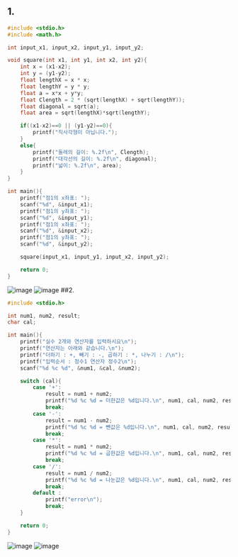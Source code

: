 ## 1.
```c
#include <stdio.h>
#include <math.h>

int input_x1, input_x2, input_y1, input_y2;

void square(int x1, int y1, int x2, int y2){
    int x = (x1-x2);
    int y = (y1-y2);
    float lengthX = x * x;
    float lengthY = y * y;
    float a = x*x + y*y;
    float Clength = 2 * (sqrt(lengthX) + sqrt(lengthY));
    float diagonal = sqrt(a);
    float area = sqrt(lengthX)*sqrt(lengthY);

    if((x1-x2)==0 || (y1-y2)==0){
        printf("직사각형이 아닙니다.");
    }
    else{
        printf("둘레의 길이: %.2f\n", Clength);
        printf("대각선의 길이: %.2f\n", diagonal);
        printf("넓이: %.2f\n", area);
    }
}

int main(){
    printf("점1의 x좌표: ");
    scanf("%d", &input_x1);
    printf("점1의 y좌표: ");
    scanf("%d", &input_y1);
    printf("점1의 x좌표: ");
    scanf("%d", &input_x2);
    printf("점1의 y좌표: ");
    scanf("%d", &input_y2);

    square(input_x1, input_y1, input_x2, input_y2);

    return 0;
}
```
![image](https://github.com/gnbhub/GnB20232_C_Study/assets/77258639/30338ec1-51c0-4f5e-a9f6-fac363fb9cc4)
![image](https://github.com/gnbhub/GnB20232_C_Study/assets/77258639/0c94d755-6af5-43ab-8f73-3628fed31ca7)
##2.
```c
#include <stdio.h>

int num1, num2, result;
char cal;

int main(){
    printf("실수 2개와 연산자를 입력하시요\n");
    printf("연산자는 아래와 같습니다.\n");
    printf("더하기 : +, 빼기 : -, 곱하기 : *, 나누기 : /\n");
    printf("입력순서 : 정수1 연산자 정수2\n");
    scanf("%d %c %d", &num1, &cal, &num2);

    switch (cal){
        case '+':
            result = num1 + num2;
            printf("%d %c %d = 더한값은 %d입니다.\n", num1, cal, num2, result);
            break;
        case '-':
            result = num1 - num2;
            printf("%d %c %d = 뺀값은 %d입니다.\n", num1, cal, num2, result);
            break;
        case '*':
            result = num1 * num2;
            printf("%d %c %d = 곱한값은 %d입니다.\n", num1, cal, num2, result);
            break;
        case '/':
            result = num1 / num2;
            printf("%d %c %d = 나눈값은 %d입니다.\n", num1, cal, num2, result);
            break;
        default :
            printf("error\n");
            break;
    }

    return 0;
}
```
![image](https://github.com/gnbhub/GnB20232_C_Study/assets/77258639/fe408c5b-30e4-4d5d-970e-c017809c3af5)
![image](https://github.com/gnbhub/GnB20232_C_Study/assets/77258639/7a8450f9-d04b-47a2-950a-e37740c54da0)


